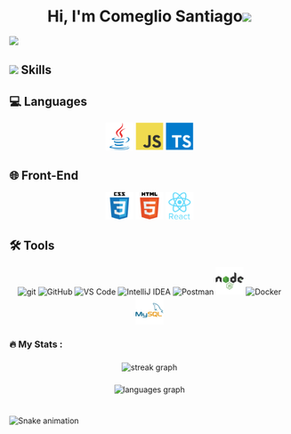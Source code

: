 <h1 align="center"><b>Hi, I'm Comeglio Santiago</b><img src="https://media.giphy.com/media/hvRJCLFzcasrR4ia7z/giphy.gif" width="35"></h1>

<img src="https://user-images.githubusercontent.com/73097560/115834477-dbab4500-a447-11eb-908a-139a6edaec5c.gif"><br>



## <img src="https://media2.giphy.com/media/QssGEmpkyEOhBCb7e1/giphy.gif?cid=ecf05e47a0n3gi1bfqntqmob8g9aid1oyj2wr3ds3mg700bl&rid=giphy.gif" width ="25"><b> Skills</b>

<h2 align="left">💻 Languages</h2>
<p align="center">
    <img src="https://raw.githubusercontent.com/devicons/devicon/master/icons/java/java-original.svg" alt="java" width="50" height="50"/> </a> 
    <img src="https://raw.githubusercontent.com/devicons/devicon/master/icons/javascript/javascript-original.svg" alt="javascript" width="50" height="50"/> </a>
    <img src="https://raw.githubusercontent.com/devicons/devicon/master/icons/typescript/typescript-original.svg" alt="typescript" width="50" height="50"/> </a>
</p>

<h2 align="left">🌐 Front-End</h2>
<p align="center">
    <img src="https://raw.githubusercontent.com/devicons/devicon/master/icons/css3/css3-original-wordmark.svg" alt="css3" width="50" height="50"/> </a> 
    <img src="https://raw.githubusercontent.com/devicons/devicon/master/icons/html5/html5-original-wordmark.svg" alt="html5" width="50" height="50"/> </a> 
    <img src="https://raw.githubusercontent.com/devicons/devicon/master/icons/react/react-original-wordmark.svg" alt="react" width="50" height="50"/> </a>
</p>

<h2 align="left">🛠️ Tools</h2>
<p align="center">
    <img src="https://www.vectorlogo.zone/logos/git-scm/git-scm-icon.svg" alt="git" width="50" height="50"/>
    <img src="https://cdn.jsdelivr.net/gh/devicons/devicon/icons/github/github-original.svg" alt="GitHub" width="50" height="50" />
    <img src="https://cdn.jsdelivr.net/gh/devicons/devicon/icons/vscode/vscode-original.svg" alt="VS Code" width="50" height="50" />
    <img src="https://cdn.jsdelivr.net/gh/devicons/devicon/icons/intellij/intellij-original.svg" alt="IntelliJ IDEA" width="50" height="50" />
    <img src="https://www.vectorlogo.zone/logos/getpostman/getpostman-icon.svg" alt="Postman" width="50" height="50" />
    <img src="https://raw.githubusercontent.com/devicons/devicon/master/icons/nodejs/nodejs-original-wordmark.svg" alt="nodejs" width="50" height="50"/> 
    <img src="https://cdn.jsdelivr.net/gh/devicons/devicon/icons/docker/docker-original.svg" alt="Docker" width="50" height="50" />
    <img src="https://raw.githubusercontent.com/devicons/devicon/master/icons/mysql/mysql-original-wordmark.svg" alt="mysql" width="50" height="50"/>
</p>
<h3 align="left">🔥   My Stats :</h3>

###

<div align="center">
	<img src="https://streak-stats.demolab.com?user=Santiago91218&locale=en&mode=daily&theme=dark&hide_border=false&border_radius=5&order=3" height="200" alt="streak graph" />
</div>

###

<div align="center">
  <img src="https://github-readme-stats.vercel.app/api/top-langs?username=Santiago91218&locale=en&hide_title=false&layout=compact&card_width=320&langs_count=5&theme=dracula&hide_border=false" height="200" alt="languages graph"  />
</div>

###

<br clear="both">
<img src="https://raw.githubusercontent.com/Santiago91218/Santiago91218/output/snake.svg" alt="Snake animation" />
